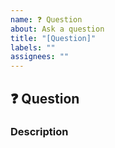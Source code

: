 ```yaml
---
name: ❓ Question
about: Ask a question
title: "[Question]"
labels: ""
assignees: ""
---
```


## :question: Question

### Description
